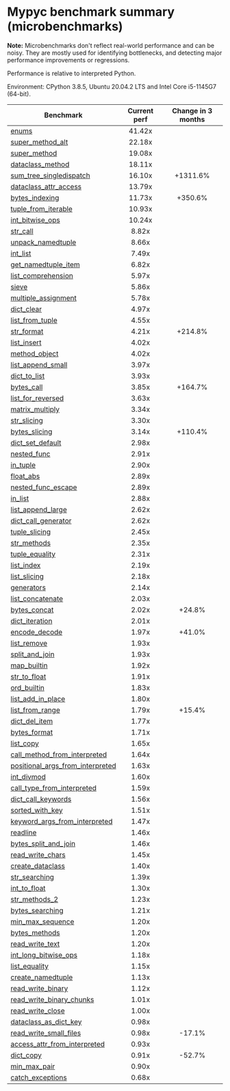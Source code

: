 # Mypyc benchmark summary (microbenchmarks)

**Note:** Microbenchmarks don't reflect real-world performance and can be noisy.
           They are mostly used for identifying bottlenecks, and detecting major performance
           improvements or regressions.

Performance is relative to interpreted Python.

Environment: CPython 3.8.5, Ubuntu 20.04.2 LTS and Intel Core i5-1145G7 (64-bit).

| Benchmark | Current perf | Change in 3 months |
| --- | :---: | :---: |
| [enums](benchmarks/enums.md) | 41.42x |  |
| [super_method_alt](benchmarks/super_method_alt.md) | 22.18x |  |
| [super_method](benchmarks/super_method.md) | 19.08x |  |
| [dataclass_method](benchmarks/dataclass_method.md) | 18.11x |  |
| [sum_tree_singledispatch](benchmarks/sum_tree_singledispatch.md) | 16.10x | +1311.6% |
| [dataclass_attr_access](benchmarks/dataclass_attr_access.md) | 13.79x |  |
| [bytes_indexing](benchmarks/bytes_indexing.md) | 11.73x | +350.6% |
| [tuple_from_iterable](benchmarks/tuple_from_iterable.md) | 10.93x |  |
| [int_bitwise_ops](benchmarks/int_bitwise_ops.md) | 10.24x |  |
| [str_call](benchmarks/str_call.md) | 8.82x |  |
| [unpack_namedtuple](benchmarks/unpack_namedtuple.md) | 8.66x |  |
| [int_list](benchmarks/int_list.md) | 7.49x |  |
| [get_namedtuple_item](benchmarks/get_namedtuple_item.md) | 6.82x |  |
| [list_comprehension](benchmarks/list_comprehension.md) | 5.97x |  |
| [sieve](benchmarks/sieve.md) | 5.86x |  |
| [multiple_assignment](benchmarks/multiple_assignment.md) | 5.78x |  |
| [dict_clear](benchmarks/dict_clear.md) | 4.97x |  |
| [list_from_tuple](benchmarks/list_from_tuple.md) | 4.55x |  |
| [str_format](benchmarks/str_format.md) | 4.21x | +214.8% |
| [list_insert](benchmarks/list_insert.md) | 4.02x |  |
| [method_object](benchmarks/method_object.md) | 4.02x |  |
| [list_append_small](benchmarks/list_append_small.md) | 3.97x |  |
| [dict_to_list](benchmarks/dict_to_list.md) | 3.93x |  |
| [bytes_call](benchmarks/bytes_call.md) | 3.85x | +164.7% |
| [list_for_reversed](benchmarks/list_for_reversed.md) | 3.63x |  |
| [matrix_multiply](benchmarks/matrix_multiply.md) | 3.34x |  |
| [str_slicing](benchmarks/str_slicing.md) | 3.30x |  |
| [bytes_slicing](benchmarks/bytes_slicing.md) | 3.14x | +110.4% |
| [dict_set_default](benchmarks/dict_set_default.md) | 2.98x |  |
| [nested_func](benchmarks/nested_func.md) | 2.91x |  |
| [in_tuple](benchmarks/in_tuple.md) | 2.90x |  |
| [float_abs](benchmarks/float_abs.md) | 2.89x |  |
| [nested_func_escape](benchmarks/nested_func_escape.md) | 2.89x |  |
| [in_list](benchmarks/in_list.md) | 2.88x |  |
| [list_append_large](benchmarks/list_append_large.md) | 2.62x |  |
| [dict_call_generator](benchmarks/dict_call_generator.md) | 2.62x |  |
| [tuple_slicing](benchmarks/tuple_slicing.md) | 2.45x |  |
| [str_methods](benchmarks/str_methods.md) | 2.35x |  |
| [tuple_equality](benchmarks/tuple_equality.md) | 2.31x |  |
| [list_index](benchmarks/list_index.md) | 2.19x |  |
| [list_slicing](benchmarks/list_slicing.md) | 2.18x |  |
| [generators](benchmarks/generators.md) | 2.14x |  |
| [list_concatenate](benchmarks/list_concatenate.md) | 2.03x |  |
| [bytes_concat](benchmarks/bytes_concat.md) | 2.02x | +24.8% |
| [dict_iteration](benchmarks/dict_iteration.md) | 2.01x |  |
| [encode_decode](benchmarks/encode_decode.md) | 1.97x | +41.0% |
| [list_remove](benchmarks/list_remove.md) | 1.93x |  |
| [split_and_join](benchmarks/split_and_join.md) | 1.93x |  |
| [map_builtin](benchmarks/map_builtin.md) | 1.92x |  |
| [str_to_float](benchmarks/str_to_float.md) | 1.91x |  |
| [ord_builtin](benchmarks/ord_builtin.md) | 1.83x |  |
| [list_add_in_place](benchmarks/list_add_in_place.md) | 1.80x |  |
| [list_from_range](benchmarks/list_from_range.md) | 1.79x | +15.4% |
| [dict_del_item](benchmarks/dict_del_item.md) | 1.77x |  |
| [bytes_format](benchmarks/bytes_format.md) | 1.71x |  |
| [list_copy](benchmarks/list_copy.md) | 1.65x |  |
| [call_method_from_interpreted](benchmarks/call_method_from_interpreted.md) | 1.64x |  |
| [positional_args_from_interpreted](benchmarks/positional_args_from_interpreted.md) | 1.63x |  |
| [int_divmod](benchmarks/int_divmod.md) | 1.60x |  |
| [call_type_from_interpreted](benchmarks/call_type_from_interpreted.md) | 1.59x |  |
| [dict_call_keywords](benchmarks/dict_call_keywords.md) | 1.56x |  |
| [sorted_with_key](benchmarks/sorted_with_key.md) | 1.51x |  |
| [keyword_args_from_interpreted](benchmarks/keyword_args_from_interpreted.md) | 1.47x |  |
| [readline](benchmarks/readline.md) | 1.46x |  |
| [bytes_split_and_join](benchmarks/bytes_split_and_join.md) | 1.46x |  |
| [read_write_chars](benchmarks/read_write_chars.md) | 1.45x |  |
| [create_dataclass](benchmarks/create_dataclass.md) | 1.40x |  |
| [str_searching](benchmarks/str_searching.md) | 1.39x |  |
| [int_to_float](benchmarks/int_to_float.md) | 1.30x |  |
| [str_methods_2](benchmarks/str_methods_2.md) | 1.23x |  |
| [bytes_searching](benchmarks/bytes_searching.md) | 1.21x |  |
| [min_max_sequence](benchmarks/min_max_sequence.md) | 1.20x |  |
| [bytes_methods](benchmarks/bytes_methods.md) | 1.20x |  |
| [read_write_text](benchmarks/read_write_text.md) | 1.20x |  |
| [int_long_bitwise_ops](benchmarks/int_long_bitwise_ops.md) | 1.18x |  |
| [list_equality](benchmarks/list_equality.md) | 1.15x |  |
| [create_namedtuple](benchmarks/create_namedtuple.md) | 1.13x |  |
| [read_write_binary](benchmarks/read_write_binary.md) | 1.12x |  |
| [read_write_binary_chunks](benchmarks/read_write_binary_chunks.md) | 1.01x |  |
| [read_write_close](benchmarks/read_write_close.md) | 1.00x |  |
| [dataclass_as_dict_key](benchmarks/dataclass_as_dict_key.md) | 0.98x |  |
| [read_write_small_files](benchmarks/read_write_small_files.md) | 0.98x | -17.1% |
| [access_attr_from_interpreted](benchmarks/access_attr_from_interpreted.md) | 0.93x |  |
| [dict_copy](benchmarks/dict_copy.md) | 0.91x | -52.7% |
| [min_max_pair](benchmarks/min_max_pair.md) | 0.90x |  |
| [catch_exceptions](benchmarks/catch_exceptions.md) | 0.68x |  |
